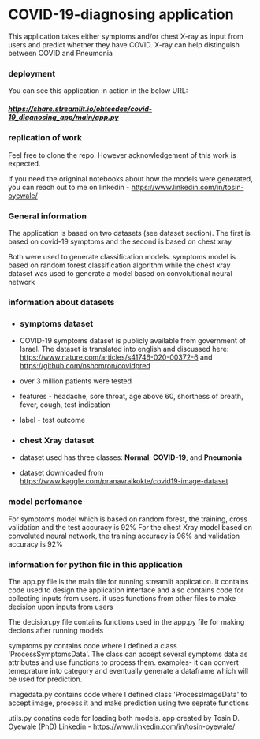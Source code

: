 # COVID-19-diagnosing application
This application takes either symptoms and/or chest X-ray as input from users and predict whether they have COVID. X-ray can help distinguish between COVID and Pneumonia

### deployment 
You can see this application in action in the below URL:

##### https://share.streamlit.io/ohteedee/covid-19_diagnosing_app/main/app.py

### replication of work
Feel free to clone the repo. However acknowledgement of this work is expected. 

If you need the origninal notebooks about how the models were generated, you can reach out to me on linkedin - https://www.linkedin.com/in/tosin-oyewale/ 
### General information
The application is based on two datasets (see dataset section). The first is based on covid-19 symptoms and the second is based on chest xray

Both were used to generate classification models. symptoms model is based on random forest classification algorithm while the chest xray dataset was used to generate a model based on convolutional neural network

### information about datasets

- ### symptoms dataset

- COVID-19 symptoms dataset is publicly available from government of Israel. The dataset is translated into english and discussed here: https://www.nature.com/articles/s41746-020-00372-6 and https://github.com/nshomron/covidpred
- over 3 million patients were tested 
- features - headache, sore throat, age above 60, shortness of breath, fever, cough, test indication
- label - test outcome 

- ### chest Xray dataset
-  dataset used has three classes: **Normal**, **COVID-19**, and **Pneumonia**
-  dataset downloaded from https://www.kaggle.com/pranavraikokte/covid19-image-dataset

### model perfomance 
For symptoms model which is based on random forest, the training, cross validation and the test accuracy is 92%
For the chest Xray model based on convoluted neural network, the training accuracy is 96% and validation accuracy is 92%

### information for python file in this application
The app.py file is the main file for running streamlit application. it contains code used to design the application interface and also contains code for collecting inputs from users. it uses functions from other files to make decision upon inputs from users

The decision.py file contains functions used in the app.py file for making decions after running models

symptoms.py contains code where I defined a class 'ProcessSymptomsData'. The class can accept several symptoms data as attributes and use functions to process them. examples- it can convert temeprature into category and eventually generate a dataframe which will be used for prediction.

imagedata.py contains code where I defined class 'ProcessImageData' to accept image, process it and make prediction using two seprate functions

utils.py conatins code for loading both models. 
app created by Tosin D. Oyewale (PhD) 
Linkedin - https://www.linkedin.com/in/tosin-oyewale/ 


